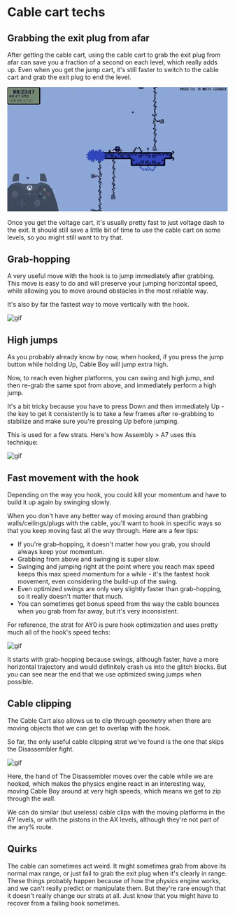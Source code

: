 # Cable cart techs

## Grabbing the exit plug from afar

After getting the cable cart, using the cable cart to grab the exit plug from afar can save you a fraction of a second on each level, which really adds up. Even when you get the jump cart, it's still faster to switch to the cable cart and grab the exit plug to end the level.

![gif](https://github.com/Doublevil/scbspeedrun/blob/main/media/tech/Movement_CableExitPlug.webp)

Once you get the voltage cart, it's usually pretty fast to just voltage dash to the exit. It should still save a little bit of time to use the cable cart on some levels, so you might still want to try that.

## Grab-hopping

A very useful move with the hook is to jump immediately after grabbing. This move is easy to do and will preserve your jumping horizontal speed, while allowing you to move around obstacles in the most reliable way.

It's also by far the fastest way to move vertically with the hook.

![gif](https://github.com/Doublevil/scbspeedrun/blob/main/media/levels/Movement_CableGrabHopping.webp)

## High jumps

As you probably already know by now, when hooked, if you press the jump button while holding Up, Cable Boy will jump extra high.

Now, to reach even higher platforms, you can swing and high jump, and then re-grab the same spot from above, and immediately perform a high jump.

It's a bit tricky because you have to press Down and then immediately Up - the key to get it consistently is to take a few frames after re-grabbing to stabilize and make sure you're pressing Up before jumping.

This is used for a few strats. Here's how Assembly > A7 uses this technique:

![gif](https://github.com/Doublevil/scbspeedrun/blob/main/media/levels/Movement_CableHighJump.webp)

## Fast movement with the hook

Depending on the way you hook, you could kill your momentum and have to build it up again by swinging slowly.

When you don't have any better way of moving around than grabbing walls/ceilings/plugs with the cable, you'll want to hook in specific ways so that you keep moving fast all the way through. Here are a few tips:
- If you're grab-hopping, it doesn't matter how you grab, you should always keep your momentum.
- Grabbing from above and swinging is super slow.
- Swinging and jumping right at the point where you reach max speed keeps this max speed momentum for a while - it's the fastest hook movement, even considering the build-up of the swing.
- Even optimized swings are only very slightly faster than grab-hopping, so it really doesn't matter that much.
- You can sometimes get bonus speed from the way the cable bounces when you grab from far away, but it's very inconsistent.

For reference, the strat for AY0 is pure hook optimization and uses pretty much all of the hook's speed techs:

![gif](https://github.com/Doublevil/scbspeedrun/blob/main/media/levels/A/AY0_Strat.webp)

It starts with grab-hopping because swings, although faster, have a more horizontal trajectory and would definitely crash us into the glitch blocks. But you can see near the end that we use optimized swing jumps when possible.

## Cable clipping

The Cable Cart also allows us to clip through geometry when there are moving objects that we can get to overlap with the hook.

So far, the only useful cable clipping strat we've found is the one that skips the Disassembler fight.

![gif](https://github.com/Doublevil/scbspeedrun/blob/main/media/levels/Movement_DisassemblerSkip.webp)

Here, the hand of The Disassembler moves over the cable while we are hooked, which makes the physics engine react in an interesting way, moving Cable Boy around at very high speeds, which means we get to zip through the wall.

We can do similar (but useless) cable clips with the moving platforms in the AY levels, or with the pistons in the AX levels, although they're not part of the any% route.

## Quirks

The cable can sometimes act weird. It might sometimes grab from above its normal max range, or just fail to grab the exit plug when it's clearly in range. These things probably happen because of how the physics engine works, and we can't really predict or manipulate them. But they're rare enough that it doesn't really change our strats at all. Just know that you might have to recover from a failing hook sometimes.
